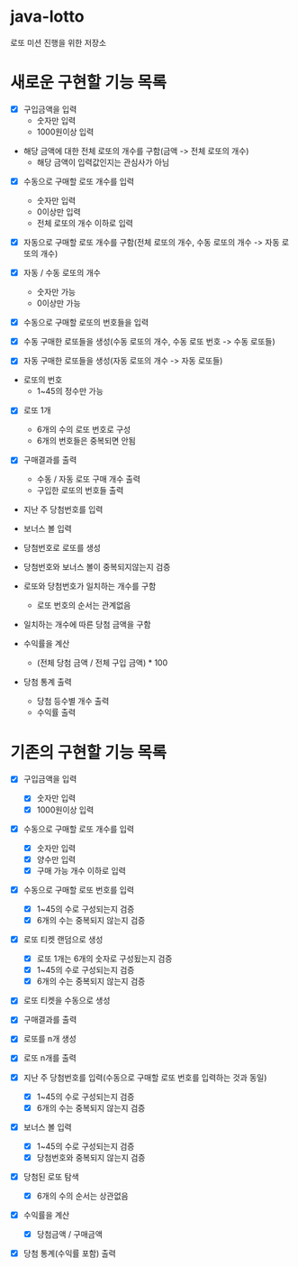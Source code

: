 # java-lotto
로또 미션 진행을 위한 저장소

# 새로운 구현할 기능 목록
- [x] 구입금액을 입력
    - 숫자만 입력
    - 1000원이상 입력
    
- 해당 금액에 대한 전체 로또의 개수를 구함(금액 -> 전체 로또의 개수)
    - 해당 금액이 입력값인지는 관심사가 아님

- [x] 수동으로 구매할 로또 개수를 입력
    - 숫자만 입력
    - 0이상만 입력
    - 전체 로또의 개수 이하로 입력
    
- [x] 자동으로 구매할 로또 개수를 구함(전체 로또의 개수, 수동 로또의 개수 -> 자동 로또의 개수)

- [x] 자동 / 수동 로또의 개수
    - 숫자만 가능
    - 0이상만 가능

- [x] 수동으로 구매할 로또의 번호들을 입력

- [x] 수동 구매한 로또들을 생성(수동 로또의 개수, 수동 로또 번호 -> 수동 로또들)

- [x] 자동 구매한 로또들을 생성(자동 로또의 개수 -> 자동 로또들)

- 로또의 번호
    - 1~45의 정수만 가능
    
- [x] 로또 1개
    - 6개의 수의 로또 번호로 구성
    - 6개의 번호들은 중복되면 안됨

- [x] 구매결과를 출력
    - 수동 / 자동 로또 구매 개수 출력
    - 구입한 로또의 번호들 출력

- 지난 주 당첨번호를 입력

- 보너스 볼 입력

- 당첨번호로 로또를 생성

- 당첨번호와 보너스 볼이 중복되지않는지 검증

- 로또와 당첨번호가 일치하는 개수를 구함
    - 로또 번호의 순서는 관계없음
    
- 일치하는 개수에 따른 당첨 금액을 구함
    
- 수익률을 계산
    - (전체 당첨 금액 / 전체 구입 금액) * 100
    
- 당첨 통계 출력
    - 당첨 등수별 개수 출력
    - 수익률 출력

# 기존의 구현할 기능 목록
- [x] 구입금액을 입력
    - [x] 숫자만 입력
    - [x] 1000원이상 입력
    
- [x] 수동으로 구매할 로또 개수를 입력
    - [x] 숫자만 입력
    - [x] 양수만 입력
    - [x] 구매 가능 개수 이하로 입력
    
- [x] 수동으로 구매할 로또 번호를 입력
    - [x] 1~45의 수로 구성되는지 검증
    - [x] 6개의 수는 중복되지 않는지 검증
    
- [x] 로또 티켓 랜덤으로 생성
    - [x] 로또 1개는 6개의 숫자로 구성됬는지 검증
    - [x] 1~45의 수로 구성되는지 검증
    - [x] 6개의 수는 중복되지 않는지 검증
    
- [x] 로또 티켓을 수동으로 생성

- [x] 구매결과를 출력

- [x] 로또를 n개 생성

- [x] 로또 n개를 출력

- [x] 지난 주 당첨번호를 입력(수동으로 구매할 로또 번호를 입력하는 것과 동일)
    - [x] 1~45의 수로 구성되는지 검증
    - [x] 6개의 수는 중복되지 않는지 검증
    
- [x] 보너스 볼 입력
    - [x] 1~45의 수로 구성되는지 검증
    - [x] 당첨번호와 중복되지 않는지 검증
    
- [x] 당첨된 로또 탐색
    - [x] 6개의 수의 순서는 상관없음
    
- [x] 수익률을 계산
    - [x] 당첨금액 / 구매금액
    
- [x] 당첨 통계(수익률 포함) 출력